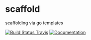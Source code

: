 # scaffold

scaffolding via go templates

[![Build Status Travis](https://secure.travis-ci.org/metakeule/scaffold.png)](http://travis-ci.org/metakeule/scaffold) [![Documentation](http://godoc.org/gopkg.in/metakeule/scaffold.v1?status.png)](http://godoc.org/gopkg.in/metakeule/scaffold.v1) 

